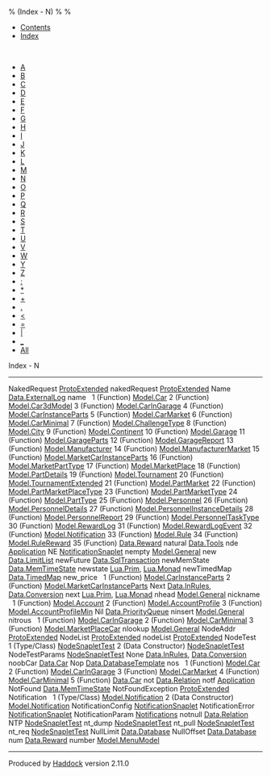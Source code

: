 % (Index - N)
% 
% 

-   [Contents](index.html)
-   [Index](doc-index.html)

 

-   [A](doc-index-A.html)
-   [B](doc-index-B.html)
-   [C](doc-index-C.html)
-   [D](doc-index-D.html)
-   [E](doc-index-E.html)
-   [F](doc-index-F.html)
-   [G](doc-index-G.html)
-   [H](doc-index-H.html)
-   [I](doc-index-I.html)
-   [J](doc-index-J.html)
-   [K](doc-index-K.html)
-   [L](doc-index-L.html)
-   [M](doc-index-M.html)
-   [N](doc-index-N.html)
-   [O](doc-index-O.html)
-   [P](doc-index-P.html)
-   [Q](doc-index-Q.html)
-   [R](doc-index-R.html)
-   [S](doc-index-S.html)
-   [T](doc-index-T.html)
-   [U](doc-index-U.html)
-   [V](doc-index-V.html)
-   [W](doc-index-W.html)
-   [Y](doc-index-Y.html)
-   [Z](doc-index-Z.html)
-   [:](doc-index-58.html)
-   [\*](doc-index-42.html)
-   [+](doc-index-43.html)
-   [.](doc-index-46.html)
-   [\<](doc-index-60.html)
-   [=](doc-index-61.html)
-   [|](doc-index-124.html)
-   [\_](doc-index-95.html)
-   [All](doc-index-All.html)

Index - N

  ---------------------- ------------------------------------------------------------------------------------------
  NakedRequest           [ProtoExtended](ProtoExtended.html#v:NakedRequest)
  nakedRequest           [ProtoExtended](ProtoExtended.html#v:nakedRequest)
  Name                   [Data.ExternalLog](Data-ExternalLog.html#t:Name)
  name                    
  1 (Function)           [Model.Car](Model-Car.html#v:name)
  2 (Function)           [Model.Car3dModel](Model-Car3dModel.html#v:name)
  3 (Function)           [Model.CarInGarage](Model-CarInGarage.html#v:name)
  4 (Function)           [Model.CarInstanceParts](Model-CarInstanceParts.html#v:name)
  5 (Function)           [Model.CarMarket](Model-CarMarket.html#v:name)
  6 (Function)           [Model.CarMinimal](Model-CarMinimal.html#v:name)
  7 (Function)           [Model.ChallengeType](Model-ChallengeType.html#v:name)
  8 (Function)           [Model.City](Model-City.html#v:name)
  9 (Function)           [Model.Continent](Model-Continent.html#v:name)
  10 (Function)          [Model.Garage](Model-Garage.html#v:name)
  11 (Function)          [Model.GarageParts](Model-GarageParts.html#v:name)
  12 (Function)          [Model.GarageReport](Model-GarageReport.html#v:name)
  13 (Function)          [Model.Manufacturer](Model-Manufacturer.html#v:name)
  14 (Function)          [Model.ManufacturerMarket](Model-ManufacturerMarket.html#v:name)
  15 (Function)          [Model.MarketCarInstanceParts](Model-MarketCarInstanceParts.html#v:name)
  16 (Function)          [Model.MarketPartType](Model-MarketPartType.html#v:name)
  17 (Function)          [Model.MarketPlace](Model-MarketPlace.html#v:name)
  18 (Function)          [Model.PartDetails](Model-PartDetails.html#v:name)
  19 (Function)          [Model.Tournament](Model-Tournament.html#v:name)
  20 (Function)          [Model.TournamentExtended](Model-TournamentExtended.html#v:name)
  21 (Function)          [Model.PartMarket](Model-PartMarket.html#v:name)
  22 (Function)          [Model.PartMarketPlaceType](Model-PartMarketPlaceType.html#v:name)
  23 (Function)          [Model.PartMarketType](Model-PartMarketType.html#v:name)
  24 (Function)          [Model.PartType](Model-PartType.html#v:name)
  25 (Function)          [Model.Personnel](Model-Personnel.html#v:name)
  26 (Function)          [Model.PersonnelDetails](Model-PersonnelDetails.html#v:name)
  27 (Function)          [Model.PersonnelInstanceDetails](Model-PersonnelInstanceDetails.html#v:name)
  28 (Function)          [Model.PersonnelReport](Model-PersonnelReport.html#v:name)
  29 (Function)          [Model.PersonnelTaskType](Model-PersonnelTaskType.html#v:name)
  30 (Function)          [Model.RewardLog](Model-RewardLog.html#v:name)
  31 (Function)          [Model.RewardLogEvent](Model-RewardLogEvent.html#v:name)
  32 (Function)          [Model.Notification](Model-Notification.html#v:name)
  33 (Function)          [Model.Rule](Model-Rule.html#v:name)
  34 (Function)          [Model.RuleReward](Model-RuleReward.html#v:name)
  35 (Function)          [Data.Reward](Data-Reward.html#v:name)
  natural                [Data.Tools](Data-Tools.html#v:natural)
  nde                    [Application](Application.html#v:nde)
  NE                     [NotificationSnaplet](NotificationSnaplet.html#v:NE)
  nempty                 [Model.General](Model-General.html#v:nempty)
  new                    [Data.LimitList](Data-LimitList.html#v:new)
  newFuture              [Data.SqlTransaction](Data-SqlTransaction.html#v:newFuture)
  newMemState            [Data.MemTimeState](Data-MemTimeState.html#v:newMemState)
  newstate               [Lua.Prim](Lua-Prim.html#v:newstate), [Lua.Monad](Lua-Monad.html#v:newstate)
  newTimedMap            [Data.TimedMap](Data-TimedMap.html#v:newTimedMap)
  new\_price              
  1 (Function)           [Model.CarInstanceParts](Model-CarInstanceParts.html#v:new_price)
  2 (Function)           [Model.MarketCarInstanceParts](Model-MarketCarInstanceParts.html#v:new_price)
  Next                   [Data.InRules](Data-InRules.html#v:Next), [Data.Conversion](Data-Conversion.html#v:Next)
  next                   [Lua.Prim](Lua-Prim.html#v:next), [Lua.Monad](Lua-Monad.html#v:next)
  nhead                  [Model.General](Model-General.html#v:nhead)
  nickname                
  1 (Function)           [Model.Account](Model-Account.html#v:nickname)
  2 (Function)           [Model.AccountProfile](Model-AccountProfile.html#v:nickname)
  3 (Function)           [Model.AccountProfileMin](Model-AccountProfileMin.html#v:nickname)
  Nil                    [Data.PriorityQueue](Data-PriorityQueue.html#v:Nil)
  ninsert                [Model.General](Model-General.html#v:ninsert)
  nitrous                 
  1 (Function)           [Model.CarInGarage](Model-CarInGarage.html#v:nitrous)
  2 (Function)           [Model.CarMinimal](Model-CarMinimal.html#v:nitrous)
  3 (Function)           [Model.MarketPlaceCar](Model-MarketPlaceCar.html#v:nitrous)
  nlookup                [Model.General](Model-General.html#v:nlookup)
  NodeAddr               [ProtoExtended](ProtoExtended.html#t:NodeAddr)
  NodeList               [ProtoExtended](ProtoExtended.html#v:NodeList)
  nodeList               [ProtoExtended](ProtoExtended.html#v:nodeList)
  NodeTest                
  1 (Type/Class)         [NodeSnapletTest](NodeSnapletTest.html#t:NodeTest)
  2 (Data Constructor)   [NodeSnapletTest](NodeSnapletTest.html#v:NodeTest)
  NodeTestParams         [NodeSnapletTest](NodeSnapletTest.html#t:NodeTestParams)
  None                   [Data.InRules](Data-InRules.html#v:None), [Data.Conversion](Data-Conversion.html#v:None)
  noobCar                [Data.Car](Data-Car.html#v:noobCar)
  Nop                    [Data.DatabaseTemplate](Data-DatabaseTemplate.html#v:Nop)
  nos                     
  1 (Function)           [Model.Car](Model-Car.html#v:nos)
  2 (Function)           [Model.CarInGarage](Model-CarInGarage.html#v:nos)
  3 (Function)           [Model.CarMarket](Model-CarMarket.html#v:nos)
  4 (Function)           [Model.CarMinimal](Model-CarMinimal.html#v:nos)
  5 (Function)           [Data.Car](Data-Car.html#v:nos)
  not                    [Data.Relation](Data-Relation.html#v:not)
  notf                   [Application](Application.html#v:notf)
  NotFound               [Data.MemTimeState](Data-MemTimeState.html#v:NotFound)
  NotFoundException      [ProtoExtended](ProtoExtended.html#v:NotFoundException)
  Notification            
  1 (Type/Class)         [Model.Notification](Model-Notification.html#t:Notification)
  2 (Data Constructor)   [Model.Notification](Model-Notification.html#v:Notification)
  NotificationConfig     [NotificationSnaplet](NotificationSnaplet.html#t:NotificationConfig)
  NotificationError      [NotificationSnaplet](NotificationSnaplet.html#t:NotificationError)
  NotificationParam      [Notifications](Notifications.html#t:NotificationParam)
  notnull                [Data.Relation](Data-Relation.html#v:notnull)
  NTP                    [NodeSnapletTest](NodeSnapletTest.html#v:NTP)
  nt\_dump               [NodeSnapletTest](NodeSnapletTest.html#v:nt_dump)
  nt\_pull               [NodeSnapletTest](NodeSnapletTest.html#v:nt_pull)
  nt\_req                [NodeSnapletTest](NodeSnapletTest.html#v:nt_req)
  NullLimit              [Data.Database](Data-Database.html#v:NullLimit)
  NullOffset             [Data.Database](Data-Database.html#v:NullOffset)
  num                    [Data.Reward](Data-Reward.html#v:num)
  number                 [Model.MenuModel](Model-MenuModel.html#v:number)
  ---------------------- ------------------------------------------------------------------------------------------

Produced by [Haddock](http://www.haskell.org/haddock/) version 2.11.0
